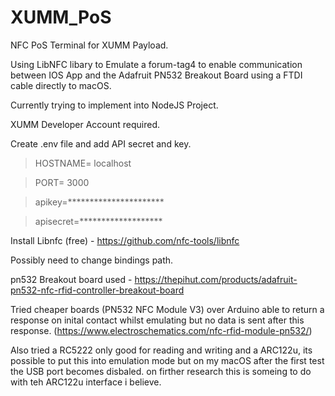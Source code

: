 # XUMM_PoS
NFC PoS Terminal for XUMM Payload.

Using LibNFC libary to Emulate a forum-tag4 to enable communication between IOS App and the Adafruit PN532 Breakout Board using a FTDI cable directly to macOS.

Currently trying to implement into NodeJS Project. 

XUMM Developer Account required.

Create .env file and add API secret and key.

>HOSTNAME= localhost

>PORT= 3000

>apikey=**********************

>apisecret=*******************

Install Libnfc (free) - https://github.com/nfc-tools/libnfc

Possibly need to change bindings path.

pn532 Breakout board used - https://thepihut.com/products/adafruit-pn532-nfc-rfid-controller-breakout-board

Tried cheaper boards (PN532 NFC Module V3) over Arduino able to return a response on inital contact whilst emulating but no data is sent after this response.
(https://www.electroschematics.com/nfc-rfid-module-pn532/)

Also tried a RC5222 only good for reading and writing and a ARC122u, its possible to put this into emulation mode but on my macOS after the first test the USB port becomes disbaled. on firther research this is someing to do with teh ARC122u interface i believe.

